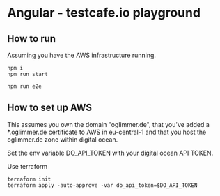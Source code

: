 # Angular - testcafe.io playground

## How to run

Assuming you have the AWS infrastructure running.

```
npm i
npm run start

npm run e2e
```

## How to set up AWS

This assumes you own the domain "oglimmer.de", that you've added a *.oglimmer.de certificate to AWS in eu-central-1 and that you host the oglimmer.de zone within digital ocean.

Set the env variable DO_API_TOKEN with your digital ocean API TOKEN.

Use terraform

```
terraform init
terraform apply -auto-approve -var do_api_token=$DO_API_TOKEN
```
